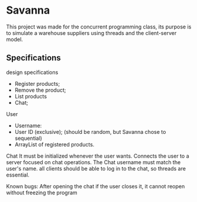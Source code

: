 # Savanna

This project was made for the concurrent programming class, 
its purpose is to simulate a warehouse suppliers using   threads and the client-server model.

## Specifications

design specifications

* Register products;
* Remove the product;
* List products
* Chat;

User

* Username:
* User ID (exclusive); (should be random, but Savanna chose to sequential)
* ArrayList of registered products. 

Chat
It must be initialized whenever the user wants. Connects the user to a server focused on chat operations.
The Chat username must match the user's name.
all clients should be able to log in to the chat, so threads are essential.

Known bugs:
After opening the chat if the user closes it, it cannot reopen without freezing the program
